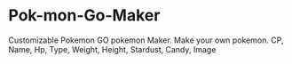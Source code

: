 # Pok-mon-Go-Maker
Customizable Pokemon GO pokemon Maker. Make your own pokemon. CP, Name, Hp, Type, Weight, Height, Stardust, Candy, Image
